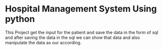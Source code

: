 # Hospital Management System Using python
This Project get the input for the patient and save the data in the form of sql and after saving the data in the sql we can show that data and also manipulate the data as our according.
